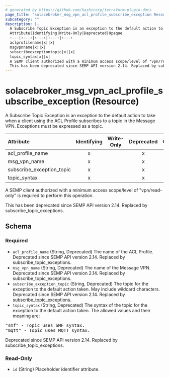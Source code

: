 ```yaml
---
# generated by https://github.com/hashicorp/terraform-plugin-docs
page_title: "solacebroker_msg_vpn_acl_profile_subscribe_exception Resource - solacebroker"
subcategory: ""
description: |-
  A Subscribe Topic Exception is an exception to the default action to take when a client using the ACL Profile subscribes to a topic in the Message VPN. Exceptions must be expressed as a topic.
  Attribute|Identifying|Write-Only|Deprecated|Opaque
  :---|:---:|:---:|:---:|:---:
  aclprofilename|x||x|
  msgvpnname|x||x|
  subscribeexceptiontopic|x||x|
  topic_syntax|x||x|
  A SEMP client authorized with a minimum access scope/level of "vpn/read-only" is required to perform this operation.
  This has been deprecated since SEMP API version 2.14. Replaced by subscribetopicexceptions.
---
```


# solacebroker_msg_vpn_acl_profile_subscribe_exception (Resource)

A Subscribe Topic Exception is an exception to the default action to take when a client using the ACL Profile subscribes to a topic in the Message VPN. Exceptions must be expressed as a topic.


Attribute|Identifying|Write-Only|Deprecated|Opaque
:---|:---:|:---:|:---:|:---:
acl_profile_name|x||x|
msg_vpn_name|x||x|
subscribe_exception_topic|x||x|
topic_syntax|x||x|



A SEMP client authorized with a minimum access scope/level of "vpn/read-only" is required to perform this operation.

This has been deprecated since SEMP API version 2.14. Replaced by subscribe_topic_exceptions.



<!-- schema generated by tfplugindocs -->
## Schema

### Required

- `acl_profile_name` (String, Deprecated) The name of the ACL Profile. Deprecated since SEMP API version 2.14. Replaced by subscribe_topic_exceptions.
- `msg_vpn_name` (String, Deprecated) The name of the Message VPN. Deprecated since SEMP API version 2.14. Replaced by subscribe_topic_exceptions.
- `subscribe_exception_topic` (String, Deprecated) The topic for the exception to the default action taken. May include wildcard characters. Deprecated since SEMP API version 2.14. Replaced by subscribe_topic_exceptions.
- `topic_syntax` (String, Deprecated) The syntax of the topic for the exception to the default action taken. The allowed values and their meaning are:

<pre>
"smf" - Topic uses SMF syntax.
"mqtt" - Topic uses MQTT syntax.
</pre>
 Deprecated since SEMP API version 2.14. Replaced by subscribe_topic_exceptions.

### Read-Only

- `id` (String) Placeholder identifier attribute.
